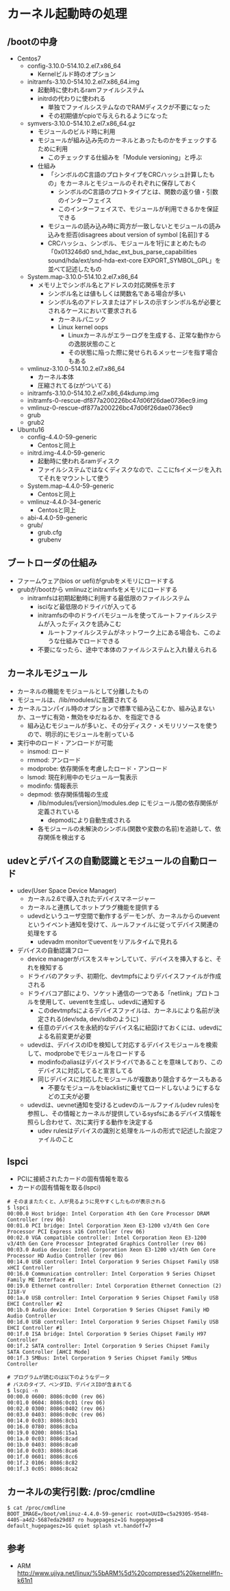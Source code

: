 # カーネル起動時の処理

## /bootの中身
* Centos7
    * config-3.10.0-514.10.2.el7.x86_64
        * Kernelビルド時のオプション
    * initramfs-3.10.0-514.10.2.el7.x86_64.img
        * 起動時に使われるramファイルシステム
        * initrdの代わりに使われる
            * 単独でファイルシステムなのでRAMディスクが不要になった
            * その初期値がcpioで与えられるようになった
    * symvers-3.10.0-514.10.2.el7.x86_64.gz
        * モジュールのビルド時に利用
        * モジュールが組み込み先のカーネルとあったものかをチェックするために利用
            * このチェックする仕組みを「Module versioning」と呼ぶ
        * 仕組み
            * 「シンボルのC言語のプロトタイプをCRCハッシュ計算したもの」をカーネルとモジュールのそれぞれに保存しておく
                * シンボルのC言語のプロトタイプとは、関数の返り値・引数のインターフェイス
                * このインターフェイスで、モジュールが利用できるかを保証できる
            * モジュールの読み込み時に両方が一致しないとモジュールの読み込みを拒否(disagrees about version of symbol [名前])する
            * CRCハッシュ、シンボル、モジュールを1行にまとめたもの「0x013246d0      snd_hdac_ext_bus_parse_capabilities     sound/hda/ext/snd-hda-ext-core  EXPORT_SYMBOL_GPL」を並べて記述したもの
    * System.map-3.10.0-514.10.2.el7.x86_64
        * メモリ上でシンボル名とアドレスの対応関係を示す
            * シンボル名とは値もしくは関数名である場合が多い
            * シンボル名のアドレスまたはアドレスの示すシンボル名が必要とされるケースにおいて要求される
                * カーネルパニック
                * Linux kernel oops
                    * Linuxカーネルがエラーログを生成する、正常な動作からの逸脱状態のこと
                    * その状態に陥った際に発せられるメッセージを指す場合もある
    * vmlinuz-3.10.0-514.10.2.el7.x86_64
        * カーネル本体
        * 圧縮されてる(zがついてる)
    * initramfs-3.10.0-514.10.2.el7.x86_64kdump.img
    * initramfs-0-rescue-df877a200226bc47d06f26dae0736ec9.img
    * vmlinuz-0-rescue-df877a200226bc47d06f26dae0736ec9
    * grub
    * grub2
* Ubuntu16
    * config-4.4.0-59-generic
        * Centosと同上
    * initrd.img-4.4.0-59-generic
        * 起動時に使われるramディスク
        * ファイルシステムではなくディスクなので、ここにfsイメージを入れてそれをマウントして使う
    * System.map-4.4.0-59-generic
        * Centosと同上
    * vmlinuz-4.4.0-34-generic
        * Centosと同上
    * abi-4.4.0-59-generic
    * grub/
        * grub.cfg
        * grubenv


## ブートローダの仕組み
* ファームウェア(bios or uefi)がgrubをメモリにロードする
* grubが/bootから vmlinuzとinitramfsをメモリにロードする
    * initramfsは初期起動時に利用する最低限のファイルシステム
        * isciなど最低限のドライバが入ってる
        * initramfsの中のドライバモジュールを使ってルートファイルシステムが入ったディスクを読みこむ
            * ルートファイルシステムがネットワーク上にある場合も、このような仕組みでロードできる
        * 不要になったら、途中で本体のファイルシステムと入れ替えられる


## カーネルモジュール
* カーネルの機能をモジュールとして分離したもの
* モジュールは、/lib/modules/に配置されてる
* カーネルコンパイル時のオプションで標準で組み込こむか、組み込まないか、ユーザに有効・無効をゆだねるか、を指定できる
    * 組み込むモジュールが多いと、その分ディスク・メモリリソースを使うので、明示的にモジュールを削っている
* 実行中のロード・アンロードが可能
    * insmod: ロード
    * rmmod: アンロード
    * modprobe: 依存関係を考慮したロード・アンロード
    * lsmod: 現在利用中のモジュール一覧表示
    * modinfo: 情報表示
    * depmod: 依存関係情報の生成
        * /lib/modules/[version]/modules.dep にモジュール間の依存関係が定義されている
            * depmodにより自動生成される
        * 各モジュールの未解決のシンボル(関数や変数の名前)を追跡して、依存関係を検出する


## udevとデバイスの自動認識とモジュールの自動ロード
* udev(User Space Device Manager)
    * カーネル2.6で導入されたデバイスマネージャー
    * カーネルと連携してホットプラグ機能を提供する
    * udevdというユーザ空間で動作するデーモンが、カーネルからのueventというイベント通知を受けて、ルールファイルに従ってデバイス関連の処理をする
        * udevadm monitorでueventをリアルタイムで見れる
* デバイスの自動認識フロー
    * device managerがバスをスキャンしていて、デバイスを挿入すると、それを検知する
    * ドライバのアタッチ、初期化、devtmpfsによりデバイスファイルが作成される
    * ドライバコア部により、ソケット通信の一つである「netlink」プロトコルを使用して、ueventを生成し、udevdに通知する
        * このdevtmpfsによるデバイスファイルは、カーネルにより名前が決定される(dev/sda, dev/sdbのように)
        * 任意のデバイスを永続的なデバイス名に紐図けておくには、udevdによる名前変更が必要
    * udevdは、デバイスのIDを検知して対応するデバイスモジュールを検索して、modprobeでモジュールをロードする
        * modinfoのaliasはデバイスドライバであることを意味しており、このデバイスに対応してると宣言してる
        * 同じデバイスに対応したモジュールが複数あり競合するケースもある
            * 不要なモジュールをblacklistに乗せてロードしないようにするなどの工夫が必要
    * udevdは、uevnet通知を受けるとudevのルールファイル(udev rules)を参照し、その情報とカーネルが提供しているsysfsにあるデバイス情報を照らし合わせて、次に実行する動作を決定する
        * udev rulesはデバイスの識別と処理をルールの形式で記述した設定ファイルのこと


## lspci
* PCIに接続されたカードの固有情報を取る
* カードの固有情報を取る(lspci)

```
# そのままたたくと、人が見るように見やすくしたものが表示される
$ lspci
00:00.0 Host bridge: Intel Corporation 4th Gen Core Processor DRAM Controller (rev 06)
00:01.0 PCI bridge: Intel Corporation Xeon E3-1200 v3/4th Gen Core Processor PCI Express x16 Controller (rev 06)
00:02.0 VGA compatible controller: Intel Corporation Xeon E3-1200 v3/4th Gen Core Processor Integrated Graphics Controller (rev 06)
00:03.0 Audio device: Intel Corporation Xeon E3-1200 v3/4th Gen Core Processor HD Audio Controller (rev 06)
00:14.0 USB controller: Intel Corporation 9 Series Chipset Family USB xHCI Controller
00:16.0 Communication controller: Intel Corporation 9 Series Chipset Family ME Interface #1
00:19.0 Ethernet controller: Intel Corporation Ethernet Connection (2) I218-V
00:1a.0 USB controller: Intel Corporation 9 Series Chipset Family USB EHCI Controller #2
00:1b.0 Audio device: Intel Corporation 9 Series Chipset Family HD Audio Controller
00:1d.0 USB controller: Intel Corporation 9 Series Chipset Family USB EHCI Controller #1
00:1f.0 ISA bridge: Intel Corporation 9 Series Chipset Family H97 Controller
00:1f.2 SATA controller: Intel Corporation 9 Series Chipset Family SATA Controller [AHCI Mode]
00:1f.3 SMBus: Intel Corporation 9 Series Chipset Family SMBus Controller

# プログラムが読むのは以下のようなデータ
# バスのタイプ、ベンダID、デバイスIDが含まれてる
$ lscpi -n
00:00.0 0600: 8086:0c00 (rev 06)
00:01.0 0604: 8086:0c01 (rev 06)
00:02.0 0300: 8086:0402 (rev 06)
00:03.0 0403: 8086:0c0c (rev 06)
00:14.0 0c03: 8086:8cb1
00:16.0 0780: 8086:8cba
00:19.0 0200: 8086:15a1
00:1a.0 0c03: 8086:8cad
00:1b.0 0403: 8086:8ca0
00:1d.0 0c03: 8086:8ca6
00:1f.0 0601: 8086:8cc6
00:1f.2 0106: 8086:8c82
00:1f.3 0c05: 8086:8ca2
```


## カーネルの実行引数: /proc/cmdline
```
$ cat /proc/cmdline
BOOT_IMAGE=/boot/vmlinuz-4.4.0-59-generic root=UUID=c5a29305-9548-4405-a4d2-5687eda29d87 ro hugepagesz=1G hugepages=8 default_hugepagesz=1G quiet splash vt.handoff=7
```


## 参考
* ARM http://www.ujiya.net/linux/%5bARM%5d%20compressed%20kernel#fn-k61n1
